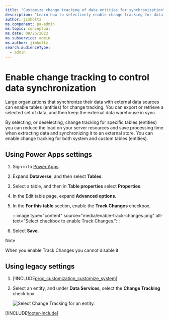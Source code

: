 ```yaml
---
title: "Customize change tracking of data entities for synchronization"
description: "Learn how to selectively enable change tracking for data entities in Microsoft Power Platform, improving synchronization with external data sources."
author: jimholtz
ms.component: pa-admin
ms.topic: conceptual
ms.date: 08/26/2022
ms.subservice: admin
ms.author: jimholtz
search.audienceType: 
  - admin
---
```

# Enable change tracking to control data synchronization

Large organizations that synchronize their data with external data sources can enable tables (entities) for change tracking. You can export or retrieve a selected set of data, and then keep the external data warehouse in sync.  
  
 By selecting, or deselecting, change tracking for specific tables (entities) you can reduce the load on your server resources and save processing time when extracting data and synchronizing it to an external store. You can enable change tracking for both system and custom tables (entities).  

## Using Power Apps settings

1. Sign in to [Power Apps](https://make.powerapps.com/).

2. Expand **Dataverse**, and then select **Tables**.

3. Select a table, and then in **Table properties** select **Properties**.

4. In the Edit table page, expand **Advanced options**.

5. In the **For this table** section, enable the **Track Changes** checkbox.

   :::image type="content" source="media/enable-track-changes.png" alt-text="Select checkbox to enable Track Changes.":::

6. Select **Save**.

> [!NOTE]
> When you enable Track Changes you cannot disable it.

## Using legacy settings

1. [!INCLUDE[proc_customization_customize_system](../includes/proc-customization-customize-system.md)]  
  
2. Select an entity, and under **Data Services**, select the **Change Tracking** check box.  
  
   ![Select Change Tracking for an entity.](../admin/media/change-tracking.PNG "Select Change Tracking for an entity")  
  


[!INCLUDE[footer-include](../includes/footer-banner.md)]
